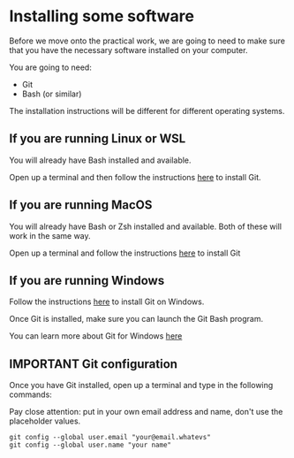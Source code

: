 # Installing some software

Before we move onto the practical work, we are going to need to make sure that you have the necessary software installed on your computer. 

You are going to need:

- Git 
- Bash (or similar)

The installation instructions will be different for different operating systems.

## If you are running Linux or WSL

You will already have Bash installed and available.

Open up a terminal and then follow the instructions [here](https://git-scm.com/downloads/linux) to install Git. 

## If you are running MacOS 

You will already have Bash or Zsh installed and available. Both of these will work in the same way.

Open up a terminal and follow the instructions [here](https://git-scm.com/downloads/mac) to install Git

## If you are running Windows 

Follow the instructions [here](https://git-scm.com/downloads/win) to install Git on Windows.

Once Git is installed, make sure you can launch the Git Bash program.

You can learn more about Git for Windows [here](https://gitforwindows.org/)

## IMPORTANT Git configuration 

Once you have Git installed, open up a terminal and type in the following commands:

Pay close attention: put in your own email address and name, don't use the placeholder values.

```
git config --global user.email "your@email.whatevs"
git config --global user.name "your name"
```